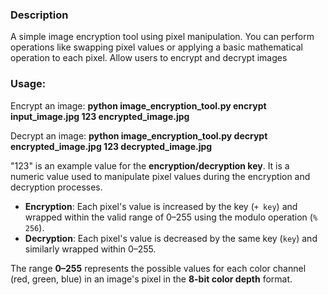 ### Description

A simple image encryption tool using pixel manipulation. You can perform operations like swapping pixel values or applying a basic mathematical operation to each pixel. Allow users to encrypt and decrypt images

### Usage:

  Encrypt an image:
      **python  image_encryption_tool.py  encrypt  input_image.jpg  123  encrypted_image.jpg**

  Decrypt an image:
      **python  image_encryption_tool.py  decrypt  encrypted_image.jpg  123  decrypted_image.jpg**

"123" is an example value for the **encryption/decryption key**. It is a numeric value used to manipulate pixel values during the encryption and decryption processes.

- **Encryption**: Each pixel's value is increased by the key (`+ key`) and wrapped within the valid range of 0–255 using the modulo operation (`% 256`).
- **Decryption**: Each pixel's value is decreased by the same key (`key`) and similarly wrapped within 0–255.

The range **0–255** represents the possible values for each color channel (red, green, blue) in an image's pixel in the **8-bit color depth** format.
